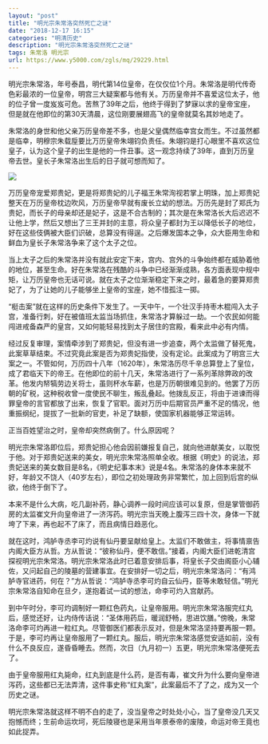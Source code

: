 ```yaml
---
layout: "post"
title: "明光宗朱常洛突然死亡之谜"
date: "2018-12-17 16:15"
categories: "明清历史"
description: "明光宗朱常洛突然死亡之谜"
tags: 朱常洛 明光宗
url: https://www.y5000.com/zgls/mq/29229.html
---
```






明光宗朱常洛，年号泰昌，明代第14位皇帝，在仅仅位1个月。朱常洛是明代传奇色彩最浓的一位皇帝，明宫三大疑案都与他有关。万历皇帝并不喜爱这位太子，他的位子曾一度岌岌可危。苦熬了39年之后，他终于得到了梦寐以求的皇帝宝座，但是就在他即位的第30天清晨，这位刚要展翅高飞的皇帝就莫名其妙地走了。

朱常洛的身世和他父亲万历皇帝差不多，也是父皇偶然临幸宫女而生。不过虽然都是临幸，明穆宗朱载垕要比万历皇帝朱翊钧负责任。朱翊钧是打心眼里不喜欢这位皇子，认为这个皇子的出生是他的一件丑事。这一观念持续了39年，直到万历皇帝去世。皇长子朱常洛出生后的日子就可想而知了。

![](https://img.y5000.com/uploads/allimg/180313/8-1P313161510A0.jpg)

万历皇帝宠爱郑贵妃，更是将郑贵妃的儿子福王朱常洵视若掌上明珠，加上郑贵妃整天在万历皇帝枕边吹风，万历皇帝早就有废长立幼的想法。万历先是封了郑氏为贵妃，而长子的母亲却还是妃子，这是不合古制的；其次是在朱常洛长大后迟迟不让他上学，然后又想出了三王并封的主意，将众皇子都封为王以降低长子的地位，好在这些伎俩被大臣们识破，总算没有得逞。之后爆发国本之争，众大臣用生命和鲜血为皇长子朱常洛争来了这个太子之位。

当上太子之后的朱常洛并没有就此安定下来，宫内、宫外的斗争始终都在威胁着他的地位，甚至生命。好在朱常洛在残酷的斗争中已经渐渐成熟，各方面表现中规中矩，让万历皇帝也无话可说。就在太子之位渐渐稳定下来之时，最着急的要算郑贵妃了，为了让她的儿子能够坐上皇帝的宝座，她不惜孤注一掷。

“梃击案”就在这样的历史条件下发生了。一天中午，一个壮汉手持枣木棍闯入太子宫，准备行刺，好在被值班太监当场抓住，朱常洛才算躲过一劫。一个农民如何能闯进戒备森严的皇宫，又如何能轻易找到太子居住的宫殿，看来此中必有内情。

经过反复审理，案情牵涉到了郑贵妃，但没有进一步追查，两个太监做了替死鬼，此案草草结束。不过究竟此案是否为郑贵妃指使，没有定论。此案成为了明宫三大案之一。不管如何，万历四十八年（1620年），朱常洛历尽千辛总算登上了皇位，成了君临天下的帝王。在他即位的前十几天，朱常洛进行了一系列革除弊政的改革。他发内帑犒劳边关将士，虽则杯水车薪，也是万历朝很难见到的。他罢了万历朝的矿税，这种税收曾一度使民不聊生，叛乱叠起。他拨乱反正，将由于进谏而得罪皇帝的言官都放了出来，恢复了官职。面对万历中后期官员严重不足的情况，他重振纲纪，提拔了一批新的官吏，补足了缺额，使国家机器能够正常运转。

正当百姓望治之时，皇帝却突然病倒了。什么原因呢？

明光宗朱常洛即位后，郑贵妃担心他会因前嫌报复自己，就向他进献美女，以取悦于他。对于郑贵妃送来的美女，明光宗朱常洛照单全收。根据《明史》的说法，郑贵妃送来的美女数目是8名，《明史纪事本末》说是4名。朱常洛的身体本来就不好，年龄又不饶人（40岁左右），即位之初处理政务非常繁忙，加上回到后宫的纵欲，他终于倒下了。

本来不是什么大病，吃几副补药，静心调养一段时间应该可以复原，但是掌管御药房的太监崔文升向皇帝进了一济泻药。明光宗当天晚上腹泻三四十次，身体一下就垮了下来，再也起不了床了，而且病情日趋恶化。

就在这时，鸿胪寺丞李可灼说有仙丹要呈献给皇上。太监们不敢做主，将事情禀告内阁大臣方从哲。方从哲说：“彼称仙丹，便不敢信。”接着，内阁大臣们进乾清宫探视明光宗朱常洛。明光宗朱常洛此时已着意安排后事，将皇长子交由阁臣小心辅佐，又问起自己的陵墓的营建事宜。在安排好一切之后，明光宗朱常洛问：“有鸿胪寺官进药，何在？”方从哲说：“鸿胪寺丞李可灼自云仙丹，臣等未敢轻信。”明光宗朱常洛自知命在旦夕，遂抱着试一试的想法，命李可灼入宫献药。

到中午时分，李可灼调制好一颗红色药丸，让皇帝服用。明光宗朱常洛服完红丸后，感觉还好，让内侍传话说：“圣体用药后，暖润舒畅，思进饮膳。”傍晚，朱常洛命李可灼再进一粒红丸。尽管御医们都表示反对，但是朱常洛坚持要再服一颗。于是，李可灼再让皇帝服用了一颗红丸。服后，明光宗朱常洛感觉安适如前，没有什么不良反应，遂昏昏睡去。然而，次日（九月初一）五更，明光宗朱常洛便死去了。

由于皇帝服用红丸毙命，红丸到底是什么药，是否有毒，崔文升为什么要向皇帝进泻药，这些都已无法弄清，这件事史称“红丸案”，此案最后不了了之，成为又一个历史之谜。

明光宗朱常洛就这样不明不白的走了，没当皇帝之时处处小心，当了皇帝没几天又抱憾而终；生前命运坎坷，死后陵寝也是采用当年景泰帝的废陵，命运对帝王竟也如此捉弄。
